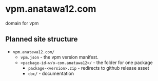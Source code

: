 # vpm.anatawa12.com
domain for vpm

## Planned site structure

- `vpm.anatawa12.com/`
  - `vpm.json` - the vpm version manifest.
  - `<package-id-w/o-com.anatawa12>/` - the folder for one package
    - `package-<version>.zip` - redirects to github release asset
    - `doc/` - documentation


